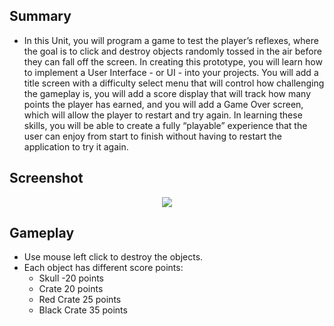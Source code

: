 ## Summary

* In this Unit, you will program a game to test the player’s reflexes, where the goal is to click and destroy objects randomly tossed in the air before they can fall off the screen. In creating this prototype, you will learn how to implement a User Interface - or UI - into your projects. You will add a title screen with a difficulty select menu that will control how challenging the gameplay is, you will add a score display that will track how many points the player has earned, and you will add a Game Over screen, which will allow the player to restart and try again. In learning these skills, you will be able to create a fully “playable” experience that the user can enjoy from start to finish without having to restart the application to try it again. 

## Screenshot
<p align="center">
  <img src = "https://user-images.githubusercontent.com/108261595/220642718-cd139125-fcbe-4be8-af6c-66e8eeda03f9.jpg"/>
</p>



## Gameplay

* Use mouse left click to destroy the objects.
* Each object has different score points:
   - Skull -20 points
   - Crate 20 points
   - Red Crate 25 points
   - Black Crate 35 points

